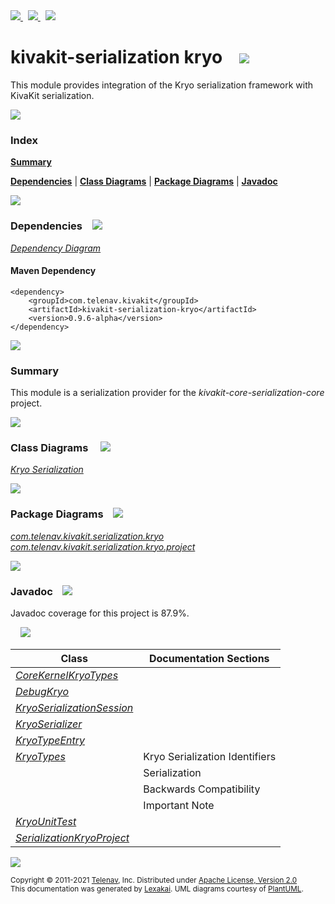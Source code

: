 [//]: # (start-user-text)

<a href="https://www.kivakit.org">
<img src="https://www.kivakit.org/images/web-32.png" srcset="https://www.kivakit.org/images/web-32-2x.png 2x"/>
</a>
&nbsp;
<a href="https://twitter.com/openkivakit">
<img src="https://www.kivakit.org/images/twitter-32.png" srcset="https://www.kivakit.org/images/twitter-32-2x.png 2x"/>
</a>
&nbsp;
<a href="https://kivakit.zulipchat.com">
<img src="https://www.kivakit.org/images/zulip-32.png" srcset="https://www.kivakit.org/images/zulip-32-2x.png 2x"/>
</a>

[//]: # (end-user-text)

# kivakit-serialization kryo &nbsp;&nbsp; <img src="https://www.kivakit.org/images/ice-32.png" srcset="https://www.kivakit.org/images/ice-32-2x.png 2x"/>

This module provides integration of the Kryo serialization framework with KivaKit serialization.

<img src="https://www.kivakit.org/images/horizontal-line-512.png" srcset="https://www.kivakit.org/images/horizontal-line-512-2x.png 2x"/>

### Index

[**Summary**](#summary)  

[**Dependencies**](#dependencies) | [**Class Diagrams**](#class-diagrams) | [**Package Diagrams**](#package-diagrams) | [**Javadoc**](#javadoc)

<img src="https://www.kivakit.org/images/horizontal-line-512.png" srcset="https://www.kivakit.org/images/horizontal-line-512-2x.png 2x"/>

### Dependencies <a name="dependencies"></a> &nbsp;&nbsp; <img src="https://www.kivakit.org/images/dependencies-32.png" srcset="https://www.kivakit.org/images/dependencies-32-2x.png 2x"/>

[*Dependency Diagram*](https://www.kivakit.org/lexakai/kivakit/kivakit-serialization/kryo/documentation/diagrams/dependencies.svg)

#### Maven Dependency

    <dependency>
        <groupId>com.telenav.kivakit</groupId>
        <artifactId>kivakit-serialization-kryo</artifactId>
        <version>0.9.6-alpha</version>
    </dependency>

<img src="https://www.kivakit.org/images/horizontal-line-128.png" srcset="https://www.kivakit.org/images/horizontal-line-128-2x.png 2x"/>

[//]: # (start-user-text)

### Summary <a name = "summary"></a>

This module is a serialization provider for the *kivakit-core-serialization-core* project.

[//]: # (end-user-text)

<img src="https://www.kivakit.org/images/horizontal-line-128.png" srcset="https://www.kivakit.org/images/horizontal-line-128-2x.png 2x"/>

### Class Diagrams <a name="class-diagrams"></a> &nbsp; &nbsp; <img src="https://www.kivakit.org/images/diagram-40.png" srcset="https://www.kivakit.org/images/diagram-40-2x.png 2x"/>

[*Kryo Serialization*](https://www.kivakit.org/lexakai/kivakit/kivakit-serialization/kryo/documentation/diagrams/diagram-serialization-kryo.svg)

<img src="https://www.kivakit.org/images/horizontal-line-128.png" srcset="https://www.kivakit.org/images/horizontal-line-128-2x.png 2x"/>

### Package Diagrams <a name="package-diagrams"></a> &nbsp;&nbsp; <img src="https://www.kivakit.org/images/box-32.png" srcset="https://www.kivakit.org/images/box-32-2x.png 2x"/>

[*com.telenav.kivakit.serialization.kryo*](https://www.kivakit.org/lexakai/kivakit/kivakit-serialization/kryo/documentation/diagrams/com.telenav.kivakit.serialization.kryo.svg)  
[*com.telenav.kivakit.serialization.kryo.project*](https://www.kivakit.org/lexakai/kivakit/kivakit-serialization/kryo/documentation/diagrams/com.telenav.kivakit.serialization.kryo.project.svg)

<img src="https://www.kivakit.org/images/horizontal-line-128.png" srcset="https://www.kivakit.org/images/horizontal-line-128-2x.png 2x"/>

### Javadoc <a name="javadoc"></a> &nbsp;&nbsp; <img src="https://www.kivakit.org/images/books-32.png" srcset="https://www.kivakit.org/images/books-32-2x.png 2x"/>

Javadoc coverage for this project is 87.9%.  
  
&nbsp; &nbsp; <img src="https://www.kivakit.org/images/meter-90-96.png" srcset="https://www.kivakit.org/images/meter-90-96-2x.png 2x"/>




| Class | Documentation Sections |
|---|---|
| [*CoreKernelKryoTypes*](https://www.kivakit.org/javadoc/kivakit/kivakit.serialization.kryo/com/telenav/kivakit/serialization/kryo/CoreKernelKryoTypes.html) |  |  
| [*DebugKryo*](https://www.kivakit.org/javadoc/kivakit/kivakit.serialization.kryo/com/telenav/kivakit/serialization/kryo/DebugKryo.html) |  |  
| [*KryoSerializationSession*](https://www.kivakit.org/javadoc/kivakit/kivakit.serialization.kryo/com/telenav/kivakit/serialization/kryo/KryoSerializationSession.html) |  |  
| [*KryoSerializer*](https://www.kivakit.org/javadoc/kivakit/kivakit.serialization.kryo/com/telenav/kivakit/serialization/kryo/KryoSerializer.html) |  |  
| [*KryoTypeEntry*](https://www.kivakit.org/javadoc/kivakit/kivakit.serialization.kryo/com/telenav/kivakit/serialization/kryo/KryoTypeEntry.html) |  |  
| [*KryoTypes*](https://www.kivakit.org/javadoc/kivakit/kivakit.serialization.kryo/com/telenav/kivakit/serialization/kryo/KryoTypes.html) | Kryo Serialization Identifiers |  
| | Serialization |  
| | Backwards Compatibility |  
| | Important Note |  
| [*KryoUnitTest*](https://www.kivakit.org/javadoc/kivakit/kivakit.serialization.kryo/com/telenav/kivakit/serialization/kryo/KryoUnitTest.html) |  |  
| [*SerializationKryoProject*](https://www.kivakit.org/javadoc/kivakit/kivakit.serialization.kryo/com/telenav/kivakit/serialization/kryo/project/SerializationKryoProject.html) |  |  

[//]: # (start-user-text)



[//]: # (end-user-text)

<img src="https://www.kivakit.org/images/horizontal-line-512.png" srcset="https://www.kivakit.org/images/horizontal-line-512-2x.png 2x"/>

<sub>Copyright &#169; 2011-2021 [Telenav](https://telenav.com), Inc. Distributed under [Apache License, Version 2.0](LICENSE)</sub>  
<sub>This documentation was generated by [Lexakai](https://lexakai.org). UML diagrams courtesy of [PlantUML](https://plantuml.com).</sub>

